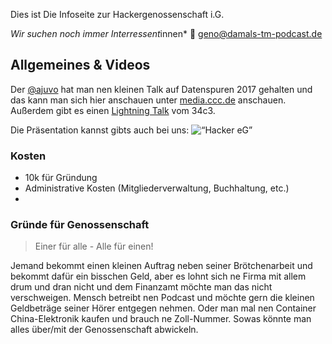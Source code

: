 Dies ist Die Infoseite zur Hackergenossenschaft i.G.

*Wir suchen noch immer Interressent*innen* 
📮 geno@damals-tm-podcast.de

## Allgemeines & Videos 

Der [@ajuvo](https://chaos.social/@ajuvo) hat man nen kleinen Talk auf Datenspuren 2017 gehalten und das kann man sich hier anschauen unter [media.ccc.de](https://media.ccc.de/v/DS2017-8659-hacker_eg) anschauen.
Außerdem gibt es einen [Lightning Talk](https://media.ccc.de/v/34c3-9256-lightning_talks_day_2#t=2722) vom 34c3.

Die Präsentation kannst gibts auch bei uns:
![“Hacker eG”](./files/)

### Kosten
- 10k für Gründung
- Administrative Kosten (Mitgliederverwaltung, Buchhaltung, etc.)
- 


### Gründe für Genossenschaft
> Einer für alle - Alle für einen!

Jemand bekommt einen kleinen Auftrag neben seiner Brötchenarbeit   und bekommt dafür ein bisschen Geld, aber es lohnt sich ne Firma mit allem drum und dran nicht und dem Finanzamt möchte man das nicht verschweigen.
Mensch betreibt nen Podcast und möchte gern die kleinen Geldbeträge seiner Hörer entgegen nehmen.
Oder man mal nen Container China-Elektronik kaufen und brauch ne Zoll-Nummer.
Sowas könnte man alles über/mit der Genossenschaft abwickeln.